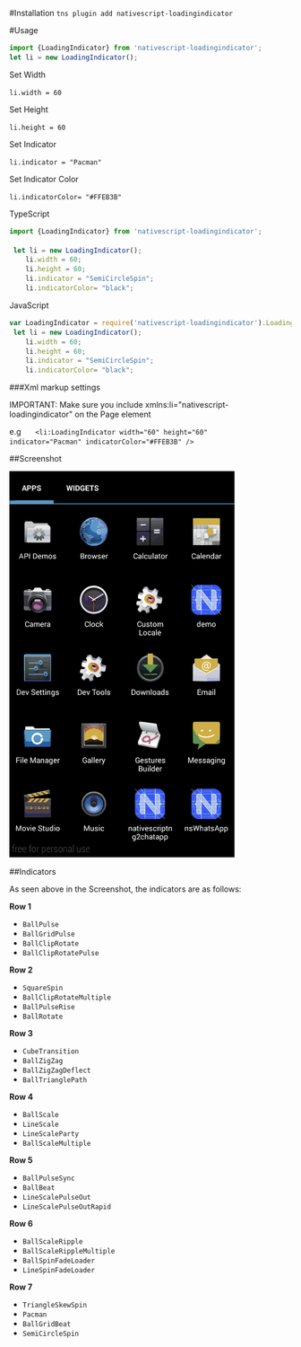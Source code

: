 #Installation
`tns plugin add nativescript-loadingindicator`

#Usage

```js
import {LoadingIndicator} from 'nativescript-loadingindicator';
let li = new LoadingIndicator();
```    

Set Width 

`li.width = 60`

Set Height

`li.height = 60`

Set Indicator

`li.indicator = "Pacman"`

Set Indicator Color

`li.indicatorColor= "#FFEB3B"`

TypeScript
```ts
import {LoadingIndicator} from 'nativescript-loadingindicator';

 let li = new LoadingIndicator();
    li.width = 60;
    li.height = 60;
    li.indicator = "SemiCircleSpin";
    li.indicatorColor= "black";
```

JavaScript
```js
var LoadingIndicator = require('nativescript-loadingindicator').LoadingIndicator;
 let li = new LoadingIndicator();
    li.width = 60;
    li.height = 60;
    li.indicator = "SemiCircleSpin";
    li.indicatorColor= "black";
```



###Xml markup settings

IMPORTANT: Make sure you include xmlns:li="nativescript-loadingindicator" on the Page element

e.g
`    <li:LoadingIndicator width="60" height="60"   indicator="Pacman" indicatorColor="#FFEB3B" /> `

##Screenshot

![ss](screenshots/loading_indicator.gif?raw=true)


##Indicators

As seen above in the Screenshot, the indicators are as follows:

**Row 1**
 * `BallPulse`
 * `BallGridPulse`
 * `BallClipRotate`
 * `BallClipRotatePulse`

**Row 2**
 * `SquareSpin`
 * `BallClipRotateMultiple`
 * `BallPulseRise`
 * `BallRotate`

**Row 3**
 * `CubeTransition`
 * `BallZigZag`
 * `BallZigZagDeflect`
 * `BallTrianglePath`

**Row 4**
 * `BallScale`
 * `LineScale`
 * `LineScaleParty`
 * `BallScaleMultiple`

**Row 5**
 * `BallPulseSync`
 * `BallBeat`
 * `LineScalePulseOut`
 * `LineScalePulseOutRapid`

**Row 6**
 * `BallScaleRipple`
 * `BallScaleRippleMultiple`
 * `BallSpinFadeLoader`
 * `LineSpinFadeLoader`

**Row 7**
 * `TriangleSkewSpin`
 * `Pacman`
 * `BallGridBeat`
 * `SemiCircleSpin`